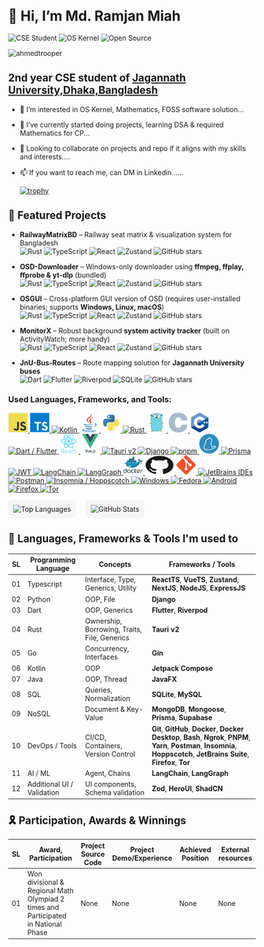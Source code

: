 # 👋 Hi, I’m Md. Ramjan Miah

![CSE Student](https://img.shields.io/badge/Student-CSE-blue)
![OS Kernel](https://img.shields.io/badge/Interest-OS%20Kernel-red)
![Open Source](https://img.shields.io/badge/Open%20Source-FOSS-green)

<p align="left"> 
  <img src="https://komarev.com/ghpvc/?username=ahmedtrooper&label=Profile%20views&color=0e75b6&style=flat" alt="ahmedtrooper" /> 
</p>

## 2nd year CSE student of [Jagannath University,Dhaka,Bangladesh](https://jnu.ac.bd/)

- 👀 I’m interested in OS Kernel, Mathematics, FOSS software solution...
- 🌱 I’ve currently started doing projects, learning DSA & required Mathematics for CP...
- 💞️ Looking to collaborate on projects and repo if it aligns with my skills and interests....
- 📫 If you want to reach me, can DM in Linkedin .....

  [![trophy](https://github-profile-trophy.vercel.app/?username=AhmedTrooper&theme=onedark&margin-w=15&margin-h=15)](https://github.com/ryo-ma/github-profile-trophy)

## 🚀 Featured Projects

- **RailwayMatrixBD** – Railway seat matrix & visualization system for Bangladesh  
  ![Rust](https://img.shields.io/badge/Rust-000000?logo=rust&logoColor=white)
  ![TypeScript](https://img.shields.io/badge/TypeScript-3178C6?logo=typescript&logoColor=white)
  ![React](https://img.shields.io/badge/React-61DAFB?logo=react&logoColor=black)
  ![Zustand](https://img.shields.io/badge/Zustand-000000?logo=zustand)
  ![GitHub stars](https://img.shields.io/github/stars/AhmedTrooper/RailwayMatrixBD?style=social)

- **OSD-Downloader** – Windows-only downloader using **ffmpeg, ffplay, ffprobe & yt-dlp** (bundled)  
  ![Rust](https://img.shields.io/badge/Rust-000000?logo=rust&logoColor=white)
  ![TypeScript](https://img.shields.io/badge/TypeScript-3178C6?logo=typescript&logoColor=white)
  ![React](https://img.shields.io/badge/React-61DAFB?logo=react&logoColor=black)
  ![Zustand](https://img.shields.io/badge/Zustand-000000?logo=zustand)
  ![GitHub stars](https://img.shields.io/github/stars/AhmedTrooper/OSD-Downloader?style=social)

- **OSGUI** – Cross-platform GUI version of OSD (requires user-installed binaries; supports **Windows, Linux, macOS**)  
  ![Rust](https://img.shields.io/badge/Rust-000000?logo=rust&logoColor=white)
  ![TypeScript](https://img.shields.io/badge/TypeScript-3178C6?logo=typescript&logoColor=white)
  ![React](https://img.shields.io/badge/React-61DAFB?logo=react&logoColor=black)
  ![Zustand](https://img.shields.io/badge/Zustand-000000?logo=zustand)
  ![GitHub stars](https://img.shields.io/github/stars/AhmedTrooper/OSGUI?style=social)

- **MonitorX** – Robust background **system activity tracker** (built on ActivityWatch; more handy)  
  ![Rust](https://img.shields.io/badge/Rust-000000?logo=rust&logoColor=white)
  ![TypeScript](https://img.shields.io/badge/TypeScript-3178C6?logo=typescript&logoColor=white)
  ![React](https://img.shields.io/badge/React-61DAFB?logo=react&logoColor=black)
  ![Zustand](https://img.shields.io/badge/Zustand-000000?logo=zustand)
  ![GitHub stars](https://img.shields.io/github/stars/AhmedTrooper/MonitorX?style=social)

- **JnU-Bus-Routes** – Route mapping solution for **Jagannath University buses**  
  ![Dart](https://img.shields.io/badge/Dart-0175C2?logo=dart&logoColor=white)
  ![Flutter](https://img.shields.io/badge/Flutter-02569B?logo=flutter&logoColor=white)
  ![Riverpod](https://img.shields.io/badge/Riverpod-000000?logo=riverpod)
  ![SQLite](https://img.shields.io/badge/SQLite-07405E?logo=sqlite&logoColor=white)
  ![GitHub stars](https://img.shields.io/github/stars/AhmedTrooper/JnU-Bus-Routes?style=social)

<h3 align="left">Used Languages, Frameworks, and Tools:</h3>

<p align="left">
  <!-- Programming Languages -->
  <a href="https://www.javascript.com/" target="_blank" rel="noreferrer">
    <img src="https://raw.githubusercontent.com/devicons/devicon/master/icons/javascript/javascript-original.svg" alt="JavaScript" width="40" height="40"/>
  </a>
  <a href="https://www.typescriptlang.org/" target="_blank" rel="noreferrer">
    <img src="https://raw.githubusercontent.com/devicons/devicon/master/icons/typescript/typescript-original.svg" alt="TypeScript" width="40" height="40"/>
  </a>
  <a href="https://kotlinlang.org/" target="_blank" rel="noreferrer">
    <img src="https://upload.wikimedia.org/wikipedia/commons/7/74/Kotlin_Icon.png" alt="Kotlin" width="40" height="40"/>
  </a>
  <a href="https://www.java.com/" target="_blank" rel="noreferrer">
    <img src="https://raw.githubusercontent.com/devicons/devicon/master/icons/java/java-original.svg" alt="Java" width="40" height="40"/>
  </a>
  <a href="https://www.python.org/" target="_blank" rel="noreferrer">
    <img src="https://raw.githubusercontent.com/devicons/devicon/master/icons/python/python-original.svg" alt="Python" width="40" height="40"/>
  </a>
  <a href="https://www.rust-lang.org/" target="_blank" rel="noreferrer">
    <img src="https://www.svgrepo.com/show/374056/rust.svg" alt="Rust" width="40" height="40"/>
  </a>
  <a href="https://golang.org/" target="_blank" rel="noreferrer">
    <img src="https://raw.githubusercontent.com/devicons/devicon/master/icons/go/go-original.svg" alt="Golang" width="40" height="40"/>
  </a>
  <a href="https://www.cprogramming.com/" target="_blank" rel="noreferrer">
    <img src="https://raw.githubusercontent.com/devicons/devicon/master/icons/c/c-original.svg" alt="C" width="40" height="40"/>
  </a>
  <a href="https://www.w3schools.com/cpp/" target="_blank" rel="noreferrer">
    <img src="https://raw.githubusercontent.com/devicons/devicon/master/icons/cplusplus/cplusplus-original.svg" alt="C++" width="40" height="40"/>
  </a>
  <a href="https://flutter.dev/" target="_blank" rel="noreferrer">
    <img src="https://www.vectorlogo.zone/logos/flutterio/flutterio-icon.svg" alt="Dart / Flutter" width="40" height="40"/>
  </a>

  <!-- Frameworks / Libraries -->
  <a href="https://reactjs.org/" target="_blank" rel="noreferrer">
    <img src="https://raw.githubusercontent.com/devicons/devicon/master/icons/react/react-original-wordmark.svg" alt="React" width="40" height="40"/>
  </a>
  <a href="https://vuejs.org/" target="_blank" rel="noreferrer">
    <img src="https://raw.githubusercontent.com/devicons/devicon/master/icons/vuejs/vuejs-original-wordmark.svg" alt="Vue" width="40" height="40"/>
  </a>
  <a href="https://tauri.app/" target="_blank" rel="noreferrer">
    <img src="https://tauri.app/_astro/logo.DCjQDXhk_176nMr.svg" alt="Tauri v2" width="80" height="40"/>
  </a>
  <a href="https://www.djangoproject.com/" target="_blank" rel="noreferrer">
    <img src="https://cdn.worldvectorlogo.com/logos/django.svg" alt="Django" width="40" height="40"/>
  </a>
  <a href="https://pnpm.io/" target="_blank" rel="noreferrer">
    <img src="https://img.shields.io/badge/pnpm-000000?style=flat&logo=pnpm&logoColor=white" alt="pnpm" width="60" height="40"/>
  </a>
  <a href="https://yarnpkg.com/" target="_blank" rel="noreferrer">
    <img src="https://raw.githubusercontent.com/devicons/devicon/master/icons/yarn/yarn-original.svg" alt="Yarn" width="40" height="40"/>
  </a>
  <a href="https://www.prisma.io/" target="_blank" rel="noreferrer">
    <img src="https://www.prisma.io/logo-white.svg" alt="Prisma" width="80" height="40"/>
  </a>
  <a href="https://jwt.io/" target="_blank" rel="noreferrer">
    <img src="https://img.shields.io/badge/JWT-000000?style=flat&logo=json-web-tokens&logoColor=white" alt="JWT" width="80" height="40"/>
  </a>
  <a href="https://www.langchain.com/" target="_blank" rel="noreferrer">
    <img src="https://img.shields.io/badge/LangChain-000000?style=flat&logo=langchain&logoColor=white" alt="LangChain" width="80" height="40"/>
  </a>
  <a href="https://langgraph.com/" target="_blank" rel="noreferrer">
    <img src="https://img.shields.io/badge/LangGraph-000000?style=flat&logo=langgraph&logoColor=white" alt="LangGraph" width="80" height="40"/>
  </a>

  <!-- Dev Tools / Platforms -->
  <a href="https://www.docker.com/" target="_blank" rel="noreferrer">
    <img src="https://raw.githubusercontent.com/devicons/devicon/master/icons/docker/docker-original-wordmark.svg" alt="Docker" width="40" height="40"/>
  </a>
  <a href="https://desktop.github.com/" target="_blank" rel="noreferrer">
    <img src="https://raw.githubusercontent.com/devicons/devicon/master/icons/github/github-original.svg" alt="GitHub" width="60" height="40"/>
  </a>
  <a href="https://git-scm.com/" target="_blank" rel="noreferrer">
    <img src="https://raw.githubusercontent.com/devicons/devicon/master/icons/git/git-original.svg" alt="Git" width="40" height="40"/>
  </a>
  <a href="https://www.jetbrains.com/" target="_blank" rel="noreferrer">
    <img src="https://img.shields.io/badge/JetBrains-IDE-000000?style=flat&logo=jetbrains&logoColor=white" alt="JetBrains IDEs" width="100" height="40"/>
  </a>
  <a href="https://www.postman.com/" target="_blank" rel="noreferrer">
    <img src="https://www.vectorlogo.zone/logos/getpostman/getpostman-icon.svg" alt="Postman" width="40" height="40"/>
  </a>
  <a href="https://insomnia.rest/" target="_blank" rel="noreferrer">
    <img src="https://insomnia.rest/images/insomnia-logo.svg" alt="Insomnia / Hoppscotch" width="160" height="40"/>
  </a>

  <!-- OS / Browsers -->
  <a href="https://www.microsoft.com/en-us/windows" target="_blank" rel="noreferrer">
    <img src="https://img.shields.io/badge/Windows-0078D6?style=flat&logo=windows&logoColor=white" alt="Windows" width="80" height="40"/>
  </a>
  <a href="https://www.fedoraproject.org/" target="_blank" rel="noreferrer">
    <img src="https://upload.wikimedia.org/wikipedia/commons/3/3f/Fedora_logo.svg" alt="Fedora" width="40" height="40"/>
  </a>
  <a href="https://www.android.com/" target="_blank" rel="noreferrer">
    <img src="https://upload.wikimedia.org/wikipedia/commons/d/d7/Android_robot.svg" alt="Android" width="40" height="40"/>
  </a>
  <a href="https://www.mozilla.org/en-US/firefox/new/" target="_blank" rel="noreferrer">
    <img src="https://img.shields.io/badge/Firefox-FF7139?style=flat&logo=firefox&logoColor=white" alt="Firefox" width="80" height="40"/>
  </a>
  <a href="https://www.torproject.org/" target="_blank" rel="noreferrer">
    <img src="https://img.shields.io/badge/Tor-000000?style=flat&logo=tor&logoColor=white" alt="Tor" width="60" height="40"/>
  </a>
</p>

<div style="display: flex; flex-wrap: wrap; gap: 20px; align-items: flex-start;">

  <!-- Top Languages (only main languages + frameworks you want) -->
  <div>
    <img 
  src="https://github-readme-stats.vercel.app/api/top-langs/?username=ahmedtrooper&hide=c,cpp,c++,javascript,html,css,json,cmake,scss,markdown,xml,txt&show_icons=true&locale=en&layout=compact" 
  alt="Top Languages" 
  style="border-radius: 8px; padding: 10px; background-color: #f5f5f5;"
>

  </div>

  <!-- General GitHub Stats -->
  <div>
    <img 
      src="https://github-readme-stats.vercel.app/api?username=ahmedtrooper&show_icons=true&locale=en" 
      alt="GitHub Stats" 
      style="border-radius: 8px; padding: 10px; background-color: #f5f5f5;"
    >
  </div>

</div>

## 🧨 Languages, Frameworks & Tools I'm used to

| SL  | Programming Language       | Concepts                                     | Frameworks / Tools                                                                                                                                                                 |
| --- | -------------------------- | -------------------------------------------- | ---------------------------------------------------------------------------------------------------------------------------------------------------------------------------------- |
| 01  | Typescript                 | Interface, Type, Generics, Utility           | **ReactTS**, **VueTS**, **Zustand**, **NextJS**, **NodeJS**, **ExpressJS**                                                                                                         |
| 02  | Python                     | OOP, File                                    | **Django**                                                                                                                                                                         |
| 03  | Dart                       | OOP, Generics                                | **Flutter**, **Riverpod**                                                                                                                                                          |
| 04  | Rust                       | Ownership, Borrowing, Traits, File, Generics | **Tauri v2**                                                                                                                                                                       |
| 05  | Go                         | Concurrency, Interfaces                      | **Gin**                                                                                                                                                                            |
| 06  | Kotlin                     | OOP                                          | **Jetpack Compose**                                                                                                                                                                |
| 07  | Java                       | OOP, Thread                                  | **JavaFX**                                                                                                                                                                         |
| 08  | SQL                        | Queries, Normalization                       | **SQLite**, **MySQL**                                                                                                                                                              |
| 09  | NoSQL                      | Document & Key-Value                         | **MongoDB**, **Mongoose**, **Prisma**, **Supabase**                                                                                                                                |
| 10  | DevOps / Tools             | CI/CD, Containers, Version Control           | **Git**, **GitHub**, **Docker**, **Docker Desktop**, **Bash**, **Ngrok**, **PNPM**, **Yarn**, **Postman**, **Insomnia**, **Hoppscotch**, **JetBrains Suite**, **Firefox**, **Tor** |
| 11  | AI / ML                    | Agent, Chains                                | **LangChain**, **LangGraph**                                                                                                                                                       |
| 12  | Additional UI / Validation | UI components, Schema validation             | **Zod**, **HeroUI**, **ShadCN**                                                                                                                                                    |

## 🎗️ Participation, Awards & Winnings

| SL  | Award, Participation                                                               | Project Source Code | Project Demo/Experience | Achieved Position | External resources |
| --- | ---------------------------------------------------------------------------------- | ------------------- | ----------------------- | ----------------- | ------------------ |
| 01  | Won divisional & Regional Math Olympiad 2 times and Participated in National Phase | None                | None                    | None              | None               |
